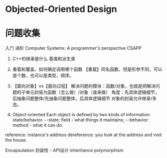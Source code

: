 # Objected-Oriented Design

# 问题收集
入门 <head first java>
进阶 <effective java>
Computer Systems: A programmer's perspective CSAPP

1. C++的继承是什么
基类和派生类

2. 重载和覆盖，如何确定调用哪个函数
【重载】同名函数，但是形参不同，可以是个数，也可以是类型，顺序。

3. 【面向对象】vs【面向过程】
解决问题的模块：函数/对象，也就是把解决问题的子单元封装为函数（怎么做）/对象（谁来做）
角度：先具体逻辑细节，后抽象问题整体/先抽象问题整体，后具体逻辑细节
对象的封装允许继承/多态。

4. Object-oriented
Each object is defined by two kinds of information: state/behavior.
--state: field - what things it maintains;
--behavior: method - what it can do.

reference: instance's address
dereference: you look at the address and visit the house.


Encapsulation 封装性 - API设计
inheritance
polymorphism

